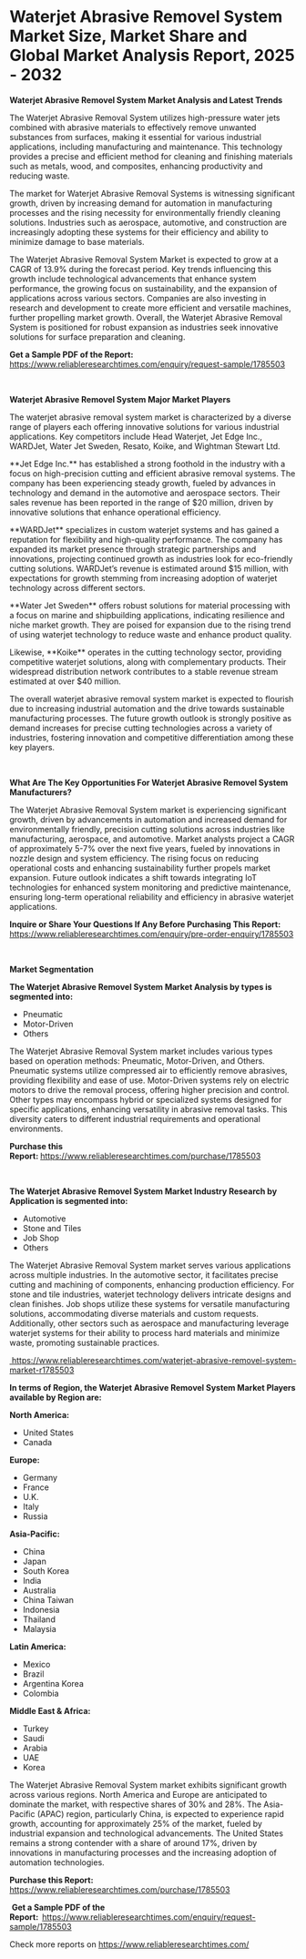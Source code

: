 <p><h1>Waterjet Abrasive Removel System Market Size, Market Share and Global Market Analysis Report, 2025 - 2032</h1></p><p><strong>Waterjet Abrasive Removel System Market Analysis and Latest Trends</strong></p>
<p><p>The Waterjet Abrasive Removal System utilizes high-pressure water jets combined with abrasive materials to effectively remove unwanted substances from surfaces, making it essential for various industrial applications, including manufacturing and maintenance. This technology provides a precise and efficient method for cleaning and finishing materials such as metals, wood, and composites, enhancing productivity and reducing waste.</p><p>The market for Waterjet Abrasive Removal Systems is witnessing significant growth, driven by increasing demand for automation in manufacturing processes and the rising necessity for environmentally friendly cleaning solutions. Industries such as aerospace, automotive, and construction are increasingly adopting these systems for their efficiency and ability to minimize damage to base materials. </p><p>The Waterjet Abrasive Removal System Market is expected to grow at a CAGR of 13.9% during the forecast period. Key trends influencing this growth include technological advancements that enhance system performance, the growing focus on sustainability, and the expansion of applications across various sectors. Companies are also investing in research and development to create more efficient and versatile machines, further propelling market growth. Overall, the Waterjet Abrasive Removal System is positioned for robust expansion as industries seek innovative solutions for surface preparation and cleaning.</p></p>
<p><strong>Get a Sample PDF of the Report:&nbsp;</strong> <a href="https://www.reliableresearchtimes.com/enquiry/request-sample/1785503?utm_campaign=2627&utm_medium=2&utm_source=Github&utm_content=ia&utm_term=25032025&utm_id=waterjet-abrasive-removel-system">https://www.reliableresearchtimes.com/enquiry/request-sample/1785503</a></p>
<p>&nbsp;</p>
<p><strong>Waterjet Abrasive Removel System Major Market Players</strong></p>
<p><p>The waterjet abrasive removal system market is characterized by a diverse range of players each offering innovative solutions for various industrial applications. Key competitors include Head Waterjet, Jet Edge Inc., WARDJet, Water Jet Sweden, Resato, Koike, and Wightman Stewart Ltd.</p><p>**Jet Edge Inc.** has established a strong foothold in the industry with a focus on high-precision cutting and efficient abrasive removal systems. The company has been experiencing steady growth, fueled by advances in technology and demand in the automotive and aerospace sectors. Their sales revenue has been reported in the range of $20 million, driven by innovative solutions that enhance operational efficiency.</p><p>**WARDJet** specializes in custom waterjet systems and has gained a reputation for flexibility and high-quality performance. The company has expanded its market presence through strategic partnerships and innovations, projecting continued growth as industries look for eco-friendly cutting solutions. WARDJet’s revenue is estimated around $15 million, with expectations for growth stemming from increasing adoption of waterjet technology across different sectors.</p><p>**Water Jet Sweden** offers robust solutions for material processing with a focus on marine and shipbuilding applications, indicating resilience and niche market growth. They are poised for expansion due to the rising trend of using waterjet technology to reduce waste and enhance product quality.</p><p>Likewise, **Koike** operates in the cutting technology sector, providing competitive waterjet solutions, along with complementary products. Their widespread distribution network contributes to a stable revenue stream estimated at over $40 million.</p><p>The overall waterjet abrasive removal system market is expected to flourish due to increasing industrial automation and the drive towards sustainable manufacturing processes. The future growth outlook is strongly positive as demand increases for precise cutting technologies across a variety of industries, fostering innovation and competitive differentiation among these key players.</p></p>
<p>&nbsp;</p>
<p><strong>What Are The Key Opportunities For Waterjet Abrasive Removel System Manufacturers?</strong></p>
<p><p>The Waterjet Abrasive Removal System market is experiencing significant growth, driven by advancements in automation and increased demand for environmentally friendly, precision cutting solutions across industries like manufacturing, aerospace, and automotive. Market analysts project a CAGR of approximately 5-7% over the next five years, fueled by innovations in nozzle design and system efficiency. The rising focus on reducing operational costs and enhancing sustainability further propels market expansion. Future outlook indicates a shift towards integrating IoT technologies for enhanced system monitoring and predictive maintenance, ensuring long-term operational reliability and efficiency in abrasive waterjet applications.</p></p>
<p><strong>Inquire or Share Your Questions If Any Before Purchasing This Report:</strong> <a href="https://www.reliableresearchtimes.com/enquiry/pre-order-enquiry/1785503?utm_campaign=2627&utm_medium=2&utm_source=Github&utm_content=ia&utm_term=25032025&utm_id=waterjet-abrasive-removel-system">https://www.reliableresearchtimes.com/enquiry/pre-order-enquiry/1785503</a></p>
<p>&nbsp;</p>
<p><strong>Market Segmentation</strong></p>
<p><strong>The Waterjet Abrasive Removel System Market Analysis by types is segmented into:</strong></p>
<p><ul><li>Pneumatic</li><li>Motor-Driven</li><li>Others</li></ul></p>
<p><p>The Waterjet Abrasive Removal System market includes various types based on operation methods: Pneumatic, Motor-Driven, and Others. Pneumatic systems utilize compressed air to efficiently remove abrasives, providing flexibility and ease of use. Motor-Driven systems rely on electric motors to drive the removal process, offering higher precision and control. Other types may encompass hybrid or specialized systems designed for specific applications, enhancing versatility in abrasive removal tasks. This diversity caters to different industrial requirements and operational environments.</p></p>
<p><strong>Purchase this Report:&nbsp;</strong><a href="https://www.reliableresearchtimes.com/purchase/1785503?utm_campaign=2627&utm_medium=2&utm_source=Github&utm_content=ia&utm_term=25032025&utm_id=waterjet-abrasive-removel-system">https://www.reliableresearchtimes.com/purchase/1785503</a></p>
<p>&nbsp;</p>
<p><strong>The Waterjet Abrasive Removel System Market Industry Research by Application is segmented into:</strong></p>
<p><ul><li>Automotive</li><li>Stone and Tiles</li><li>Job Shop</li><li>Others</li></ul></p>
<p><p>The Waterjet Abrasive Removal System market serves various applications across multiple industries. In the automotive sector, it facilitates precise cutting and machining of components, enhancing production efficiency. For stone and tile industries, waterjet technology delivers intricate designs and clean finishes. Job shops utilize these systems for versatile manufacturing solutions, accommodating diverse materials and custom requests. Additionally, other sectors such as aerospace and manufacturing leverage waterjet systems for their ability to process hard materials and minimize waste, promoting sustainable practices.</p></p>
<p><a href="https://www.reliableresearchtimes.com/waterjet-abrasive-removel-system-market-r1785503?utm_campaign=2627&utm_medium=2&utm_source=Github&utm_content=ia&utm_term=25032025&utm_id=waterjet-abrasive-removel-system">&nbsp;https://www.reliableresearchtimes.com/waterjet-abrasive-removel-system-market-r1785503</a></p>
<p><strong>In terms of Region, the Waterjet Abrasive Removel System Market Players available by Region are:</strong></p>
<p>
    <p> <strong> North America: </strong>
        <ul>
            <li>United States</li>
            <li>Canada</li>
        </ul>
        </p> 
    <p> <strong> Europe: </strong>
        <ul>
            <li>Germany</li>
            <li>France</li>
            <li>U.K.</li>
            <li>Italy</li>
            <li>Russia</li>
        </ul>
        </p> 
    <p> <strong> Asia-Pacific: </strong>
        <ul>
            <li>China</li>
            <li>Japan</li>
            <li>South Korea</li>
            <li>India</li>
            <li>Australia</li>
            <li>China Taiwan</li>
            <li>Indonesia</li>
            <li>Thailand</li>
            <li>Malaysia</li>
        </ul>
        </p> 
    <p> <strong> Latin America: </strong>
        <ul>
            <li>Mexico</li>
            <li>Brazil</li>
            <li>Argentina Korea</li>
            <li>Colombia</li>
        </ul>
        </p> 
    <p> <strong> Middle East & Africa: </strong>
        <ul>
            <li>Turkey</li>
            <li>Saudi</li>
            <li>Arabia</li>
            <li>UAE</li>
            <li>Korea</li>
        </ul>
    </p>
    </p>
<p><p>The Waterjet Abrasive Removal System market exhibits significant growth across various regions. North America and Europe are anticipated to dominate the market, with respective shares of 30% and 28%. The Asia-Pacific (APAC) region, particularly China, is expected to experience rapid growth, accounting for approximately 25% of the market, fueled by industrial expansion and technological advancements. The United States remains a strong contender with a share of around 17%, driven by innovations in manufacturing processes and the increasing adoption of automation technologies.</p></p>
<p><strong>Purchase this Report: </strong><a href="https://www.reliableresearchtimes.com/purchase/1785503?utm_campaign=2627&utm_medium=2&utm_source=Github&utm_content=ia&utm_term=25032025&utm_id=waterjet-abrasive-removel-system">https://www.reliableresearchtimes.com/purchase/1785503</a></p>
<p>&nbsp;<strong>Get a Sample PDF of the Report:&nbsp;&nbsp;</strong><a href="https://www.reliableresearchtimes.com/enquiry/request-sample/1785503?utm_campaign=2627&utm_medium=2&utm_source=Github&utm_content=ia&utm_term=25032025&utm_id=waterjet-abrasive-removel-system">https://www.reliableresearchtimes.com/enquiry/request-sample/1785503</a></p>
<p><strong></strong></p>
<p>Check more reports on <a href="https://www.reliableresearchtimes.com/?utm_campaign=2627&utm_medium=2&utm_source=Github&utm_content=ia&utm_term=25032025&utm_id=waterjet-abrasive-removel-system">https://www.reliableresearchtimes.com/</a></p>